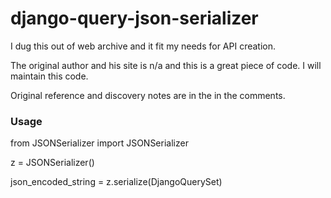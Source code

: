 django-query-json-serializer
============================

I dug this out of web archive and it fit my needs for API creation.

The original author and his site is n/a and this is a great piece of code. I will maintain this code.

Original reference and discovery notes are in the in the comments.

### Usage ###

from JSONSerializer import JSONSerializer

z = JSONSerializer()

json_encoded_string = z.serialize(DjangoQuerySet)
